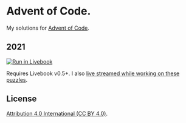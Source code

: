 # Advent of Code.

My solutions for [Advent of Code](https://adventofcode.com/).

## 2021

[![Run in Livebook](https://livebook.dev/badge/v1/pink.svg)](https://livebook.dev/run?url=https%3A%2F%2Fgithub.com%2Fjosevalim%2Flivebooks%2Fblob%2Fmain%2Fadvent_of_code%2F2021%2Findex.livemd)

Requires Livebook v0.5+. I also [live streamed while working on these puzzles](https://www.twitch.tv/collections/k_DLnk2tvBa-fQ).

## License

[Attribution 4.0 International (CC BY 4.0)](https://creativecommons.org/licenses/by/4.0/).
